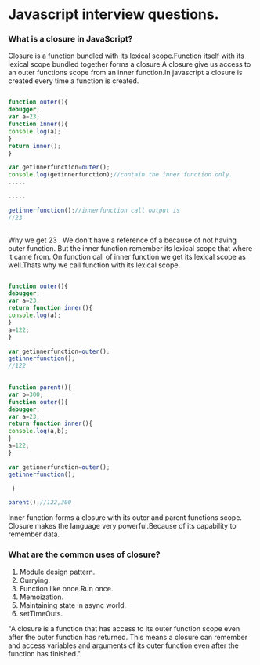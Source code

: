 # Javascript interview questions.

### What is a closure in JavaScript?
Closure is a function bundled with its lexical scope.Function itself with its lexical scope bundled together forms a closure.A closure give us access to an outer functions scope from an inner function.In javascript a closure is created every time a function is created.

```javascript

function outer(){
debugger;
var a=23;
function inner(){
console.log(a);
}
return inner();
}

var getinnerfunction=outer();
console.log(getinnerfunction);//contain the inner function only.
.....

.....

getinnerfunction();//innerfunction call output is
//23
 

```

Why we get 23 . We don't have a reference of a because of not having outer function. But the inner function remember its lexical scope that where it came from. On function call of inner function we get its lexical scope as well.Thats why we call function with its lexical scope.

```javascript

function outer(){
debugger;
var a=23;
return function inner(){
console.log(a);
}
a=122;
}

var getinnerfunction=outer();
getinnerfunction();
//122
 

```




```javascript
function parent(){
var b=300;
function outer(){
debugger;
var a=23;
return function inner(){
console.log(a,b);
}
a=122;
}

var getinnerfunction=outer();
getinnerfunction();

 )

parent();//122,300

```
Inner function forms a closure with its outer and parent functions scope.
Closure makes the language very powerful.Because of its capability to remember data.

### What are the common uses of closure?
1. Module design pattern.
2. Currying.
3. Function like once.Run once.
4. Memoization.
5. Maintaining state in async world.
6. setTimeOuts.

"A closure is a function that has access to its outer function scope even after the outer function has returned. This means a closure can remember and access variables and arguments of its outer function even after the function has finished."













